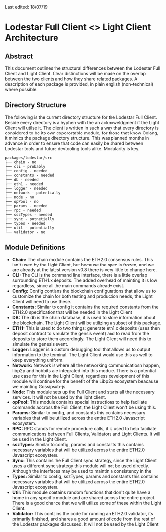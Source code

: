 Last edited: 18/07/19

# Lodestar Full Client <> Light Client Architecture

## Abstract
This document outlines the structural differences between the Lodestar Full Client and Light Client. Clear distinctions will be made on the overlap between the two clients and how they share related packages. A description of each package is provided, in plain english (non-technical) where possible.


## Directory Structure
The following is the current directory structure for the Lodestar Full Client. Beside every directory is a hyphen with the an acknoweldgment if the Light Client will utilse it. The client is written in such a way that every directory is considered to be its own exporortable module, for those that know Golang, it mimics the package directory structure. This was planned months in advance in order to ensure that code can easily be shared between Lodestar tools and future devtooling tools alike. Modularity is key.
```
packages/lodestar/src
├── chain - no
├── cli - probably
├── config - needed
├── constants - needed
├── db - needed
├── eth1 - needed
├── logger - needed
├── network - potentially
├── node - no
├── opPool - no
├── params - needed
├── rpc - needed
├── sszTypes - needed 
├── sync - potnetially
├── types - needed 
├── util - potentially
└── validator - no
```

## Module Definitions
- **Chain:** The chain module contains the ETH2.0 consensus rules. This isn't used by the Light Client, but because the spec is frozen, and we are already at the latest version v0.8 there is very little to change here.
- **CLI:** The CLI is the command line interface, there is a little overlap surrounding ETH1.x deposits. The added overhead of mainting it is low regardless, since all the main commands already exist.
- **Config:** Config contians the blockchain configurations that allow us to customize the chain for both testing and production needs, the Light Client will need to use these.
- **Constants:** Similar to config it contains the required constants from the ETH2.0 specification that will be needed in the Light Client
- **DB:** The db is the chain database, it is used to store information about the blockchain. The Light Client will be utilizing a subset of this package.
- **ETH1:** This is used to do two things: generate eth1.x deposits (uses then deposit contract to simulate the gensis event) and to read from the deposits to store them accordingly. The Light Client will need this to simulate the genesis event.
- **Logger:** Logger is a custom debugging tool that allows us to output information to the terminal. The Light Client would use this as well to keep everything uniform.
- **Network:** Network is where all the networking communicatiosn happen, libp2p and hobbits are integrated into this module. There is a potential use case for this in the Light Client, regardless development of this module will continue for the benefit of the Libp2p ecosystem beacause we mainting Gossipsub-js.
- **Node:** This module sets up the Full Client and starts all the necessary services. It will not be used by the light client.
- **opPool:** This module contains special instructions to help faciliate commands accross the Full Client, the Light Client won't be using this.
- **Params:** Similar to config, and constants this contains necessary variables that will be utilized across the entire ETH2.0 Javascript ecosystem.
- **RPC:** RPC stands for remote procedure calls, it is used to help faciliate communications between Full Clients, Validators and Light Clients. It will be used in the Light Client.
- **sszTypes:** Similar to config, params and constants this contains necessary variables that will be utilized across the entire ETH2.0 Javascript ecosystem.
- **Sync:** This contains the Full Client sync strategy, since the Light Client uses a different sync strategy this module will not be used directly. Although the interfaces may be used to maintin a consistency in the 
- **Types:** Similar to config, sszTypes, params and constants this contains necessary variables that will be utilized across the entire ETH2.0 Javascript ecosystem.
- **Util:** This module contains random functions that don't quite have a home in any specific module and are shared across the entire project. There is a good chance that we will utilize some of these within the Light Client.
- **Validator:** This contains the code for running an ETH2.0 validator, its primarily finished, and shares a good amount of code from the rest of the Lodestar packages discussed. It will not be used by the Light Client
